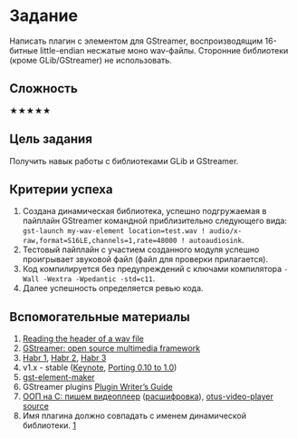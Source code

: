 # Задание

Написать плагин с элементом для GStreamer, воспроизводящим 16-битные little-endian несжатые моно
wav-файлы. Сторонние библиотеки (кроме GLib/GStreamer) не использовать.

## Сложность

★★★★★

## Цель задания

Получить навык работы с библиотеками GLib и GStreamer.

## Критерии успеха

1. Создана динамическая библиотека, успешно подгружаемая в пайплайн GStreamer командной
   приблизительно следующего вида:
   `gst-launch my-wav-element location=test.wav ! audio/x-raw,format=S16LE,channels=1,rate=48000 ! autoaudiosink`.
2. Тестовый пайплайн с участием созданного модуля успешно проигрывает звуковой файл (файл для
   проверки прилагается).
3. Код компилируется без предупреждений с ключами компилятора `-Wall -Wextra -Wpedantic -std=c11`.
4. Далее успешность определяется ревью кода.

## Вспомогательные материалы

1. [Reading the header of a wav file](https://onestepcode.com/read-wav-header)
2. [GStreamer: open source multimedia framework](https://gstreamer.freedesktop.org/)
3. [Habr 1](https://habr.com/ru/post/178813), [Habr 2](https://habr.com/ru/post/179167), [Habr 3](https://habr.com/ru/post/204014)
4. v1.x - stable ([Keynote](https://gstconf.ubicast.tv/videos/keynote-gstreamer-10), [Porting 0.10 to 1.0](https://gstreamer.freedesktop.org/documentation/application-development/appendix/porting-1-0.html?gi-language=c))
5. [gst-element-maker](https://gitlab.freedesktop.org/gstreamer/gst-plugins-bad/-/blob/master/tools/gst-element-maker)
6. GStreamer plugins [Plugin Writer’s Guide](https://gstreamer.freedesktop.org/documentation/plugin-development/?gi-language=c)
7. [ООП на C: пишем видеоплеер](https://youtu.be/eCJT7id50V8) ([расшифровка](https://otus.ru/journal/oop-na-c-pishem-videopleer)), [otus-video-player source](https://gitlab.com/lockie/otus-video-player)
8. Имя плагина должно совпадать с именем динамической библиотеки. [1](http://gstreamer-devel.966125.n4.nabble.com/Plugin-loading-fails-with-Gstreamer-1-14-0-td4686497.html)


